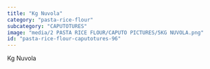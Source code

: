 ```yaml
---
title: "Kg Nuvola"
category: "pasta-rice-flour"
subcategory: "CAPUTOTURES"
image: "media/2 PASTA RICE FLOUR/CAPUTO PICTURES/5KG NUVOLA.png"
id: "pasta-rice-flour-caputotures-96"
---
```


Kg Nuvola
